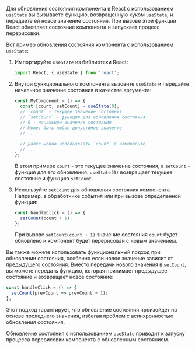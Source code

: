 Для обновления состояния компонента в React с использованием `useState` вы вызываете функцию, возвращенную хуком `useState`, и передаете ей новое значение состояния. При вызове этой функции React обновляет состояние компонента и запускает процесс перерисовки.

Вот пример обновления состояния компонента с использованием `useState`:

1. Импортируйте `useState` из библиотеки React:

   ```javascript
   import React, { useState } from 'react';
   ```

2. Внутри функционального компонента вызовите `useState` и передайте начальное значение состояния в качестве аргумента:

   ```javascript
   const MyComponent = () => {
     const [count, setCount] = useState(0);
     // `count` - текущее значение состояния
     // `setCount` - функция для обновления состояния
     // 0 - начальное значение состояния
     // Может быть любое допустимое значение
     // ...

     // Далее можно использовать `count` в компоненте
     // ...
   };
   ```

   В этом примере `count` - это текущее значение состояния, а `setCount` - функция для его обновления. `useState(0)` возвращает текущее состояние и функцию `setCount`.

3. Используйте `setCount` для обновления состояния компонента. Например, в обработчике события или при вызове определенной функции:

   ```javascript
   const handleClick = () => {
     setCount(count + 1);
   };
   ```

   При вызове `setCount(count + 1)` значение состояния `count` будет обновлено и компонент будет перерисован с новым значением.

Вы также можете использовать функциональный подход при обновлении состояния, особенно если новое значение зависит от предыдущего состояния. Вместо передачи нового значения в `setCount`, вы можете передать функцию, которая принимает предыдущее состояние и возвращает новое состояние:

```javascript
const handleClick = () => {
  setCount(prevCount => prevCount + 1);
};
```

Этот подход гарантирует, что обновление состояния произойдет на основе последнего значения, избегая проблем с асинхронностью обновления состояния.

Обновление состояния с использованием `useState` приводит к запуску процесса перерисовки компонента с обновленным состоянием.